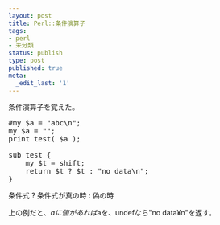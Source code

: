 ```yaml
---
layout: post
title: Perl::条件演算子
tags:
- perl
- 未分類
status: publish
type: post
published: true
meta:
  _edit_last: '1'
---
```

条件演算子を覚えた。
<pre lang="perl">#my $a = "abc\n";
my $a = "";
print test( $a );

sub test {
    my $t = shift;
    return $t ? $t : "no data\n";
}</pre>
条件式 ? 条件式が真の時 : 偽の時

上の例だと、$aに値があれば$aを、undefなら"no data¥n"を返す。
